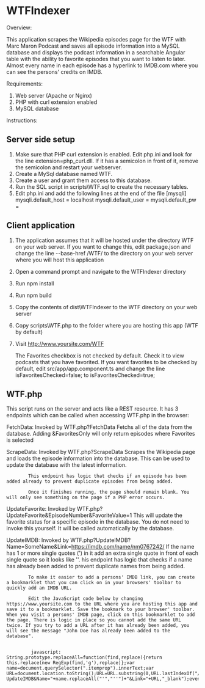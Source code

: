 # WTFIndexer
Overview:

This application scrapes the Wikipedia episodes page for the WTF with Marc Maron Podcast and saves all episode information into a MySQL database and displays the podcast information in a searchable Angular table with the ability to favorite episodes that you want to listen to later. Almost every name in each episode has a hyperlink to IMDB.com where you can see the persons' credits on IMDB.

Requirements:

1. Web server (Apache or Nginx)
2. PHP with curl extension enabled
3. MySQL database

Instructions:

Server side setup
-----------------
1. Make sure that PHP curl extension is enabled. Edit php.ini and look for the line extension=php_curl.dll. If it has a semicolon in front of it, remove the semicolon and restart your webserver.
2. Create a MySql database named WTF.
3. Create a user and grant them access to this database.
4. Run the SQL script in scripts\WTF.sql to create the necessary tables.
5. Edit php.ini and add the following lines at the end of the file
   [mysqli]
   mysqli.default_host = localhost
   mysqli.default_user = <YOUR USERNAME>
   mysqli.default_pw = <YOUR PASSWORD>
   
Client application
------------------
1. The application assumes that it will be hosted under the directory WTF on your web server. If you want to change this, edit package.json and change the line --base-href /WTF/ to the directory on your web server where you will host this application
2. Open a command prompt and navigate to the WTFIndexer directory
3. Run npm install
4. Run npm build
5. Copy the contents of dist\WTFIndexer to the WTF directory on your web server
7. Copy scripts\WTF.php to the folder where you are hosting this app (WTF by default)
8. Visit http://www.yoursite.com/WTF

   The Favorites checkbox is not checked by default. Check it to view podcasts that you have favorited. If you want favorites to be checked by default, edit src/app/app.component.ts and change the line isFavoritesChecked=false; to isFavoritesChecked=true;

WTF.php
-------
This script runs on the server and acts like a REST resource. It has 3 endpoints which can be called when accessing WTF.php in the browser:

FetchData: Invoked by WTF.php?FetchData
           Fetchs all of the data from the database. Adding &FavoritesOnly will only return episodes where Favorites is selected

ScrapeData: Invoked by WTF.php?ScrapeData
            Scrapes the Wikipedia page and loads the episode information into the database. This can be used to update the database with the latest information.
            
            This endpoint has logic that checks if an episode has been added already to prevent duplicate episodes from being added.
           
            Once it finishes running, the page should remain blank. You will only see something on the page if a PHP error occurs.
UpdateFavorite: Invoked by WTF.php?UpdateFavorite&EpisodeNumber&FavoriteValue=1
                 This will update the favorite status for a specific episode in the database. 
                 You do not need to invoke this yourself. It will be called automatically by the database.

UpdateIMDB: Invoked by WTF.php?UpdateIMDB?Name=SomeName&Link=https://imdb.com/name/nm0767242/
            If the name has 1 or more single quotes (') in it add an extra single quote in front of each single quote so it looks like ''.
            his endpoint has logic that checks if a name has already been added to prevent duplicate names from being added.

            To make it easier to add a persons' IMDB link, you can create a bookmarklet that you can click on in your browsers' toolbar to quickly add an IMDB URL.

            Edit the JavaScript code below by changing https://www.yoursite.com to the URL where you are hosting this app and save it to a bookmarklet. Save the bookmark to your browser' toolbar. When you visit a persons' IMDB page, click on this bookmarklet to add the page. There is logic in place so you cannot add the same URL twice. If you try to add a URL after it has already been added, you will see the message "John Doe has already been added to the database".

            
             javascript: String.prototype.replaceAll=function(find,replace){return this.replace(new RegExp(find,'g'),replace)};var name=document.querySelector(".itemprop").innerText;var URL=document.location.toString();URL=URL.substring(0,URL.lastIndexOf("/")+1);window.open("https://www.yoursite.com/WTF.php?UpdateIMDB&Name="+name.replaceAll("'","''")+"&Link="+URL,"_blank");event.preventDefault();